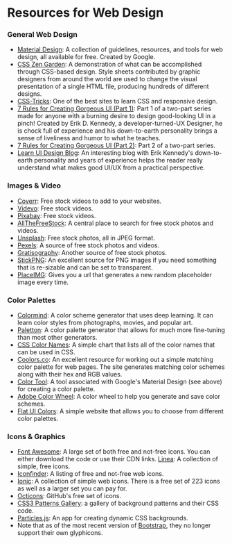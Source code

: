 # Resources for Web Design

### General Web Design

* [Material Design](https://material.io/): A collection of guidelines, resources, and tools for web design, all available for free. Created by Google.
* [CSS Zen Garden](http://www.csszengarden.com/): A demonstration of what can be accomplished through CSS-based design. Style sheets contributed by graphic designers from around the world are used to change the visual presentation of a single HTML file, producing hundreds of different designs.
* [CSS-Tricks](https://css-tricks.com/): One of the best sites to learn CSS and responsive design.
* [7 Rules for Creating Gorgeous UI (Part 1)](https://medium.com/@erikdkennedy/7-rules-for-creating-gorgeous-ui-part-1-559d4e805cda): Part 1 of a two-part series made for anyone with a burning desire to design good-looking UI in a pinch! Created by Erik D. Kennedy, a developer-turned-UX Designer, he is chock full of experience and his down-to-earth personality brings a sense of liveliness and humor to what he teaches.
* [7 Rules for Creating Gorgeous UI (Part 2)](https://medium.com/@erikdkennedy/7-rules-for-creating-gorgeous-ui-part-2-430de537ba96): Part 2 of a two-part series.
* [Learn UI Design Blog](https://learnui.design/blog/): An interesting blog with Erik Kennedy's down-to-earth personality and years of experience helps the reader really understand what makes good UI/UX from a practical perspective.

### Images &amp; Video

* [Coverr](https://coverr.co/): Free stock videos to add to your websites.
* [Videvo](https://www.videvo.net/): Free stock videos.
* [Pixabay](https://pixabay.com/videos/): Free stock videos.
* [AllTheFreeStock](http://allthefreestock.com/): A central place to search for free stock photos and videos.
* [Unsplash](https://unsplash.com/): Free stock photos, all in JPEG format.
* [Pexels](https://www.pexels.com/): A source of free stock photos and videos.
* [Gratisography](https://gratisography.com/): Another source of free stock photos.
* [StickPNG](http://www.stickpng.com/): An excellent source for PNG images if you need something that is re-sizable and can be set to transparent.
* [PlaceIMG](http://www.placeimg.com/): Gives you a url that generates a new random placeholder image every time.

### Color Palettes

* [Colormind](http://colormind.io/): A color scheme generator that uses deep learning. It can learn color styles from photographs, movies, and popular art.
* [Paletton](http://www.paletton.com/): A color palette generator that allows for much more fine-tuning than most other generators.
* [CSS Color Names](http://www.crockford.com/wrrrld/color.html): A simple chart that lists all of the color names that can be used in CSS.
* [Coolors.co](https://coolors.co/): An excellent resource for working out a simple matching color palette for web pages. The site generates matching color schemes along with their hex and RGB values.
* [Color Tool](https://material.io/color/#!/?view.left=0&view.right=0): A tool associated with Google's Material Design (see above) for creating a color palette.
* [Adobe Color Wheel](https://color.adobe.com/create/color-wheel/): A color wheel to help you generate and save color schemes.
* [Flat UI Colors](https://flatuicolors.com/): A simple website that allows you to choose from different color palettes.

### Icons &amp; Graphics

* [Font Awesome](https://fontawesome.com/): A large set of both free and not-free icons. You can either download the code or use their CDN links.
[Linea](http://linea.io/): A collection of simple, free icons.
* [Iconfinder](https://www.iconfinder.com/): A listing of free and not-free web icons.
* [Ionic](https://useiconic.com/): A collection of simple web icons. There is a free set of 223 icons as well as a larger set you can pay for.
* [Octicons](https://octicons.github.com/): GitHub's free set of icons.
* [CSS3 Patterns Gallery](http://lea.verou.me/css3patterns/): a gallery of background patterns and their CSS code.
* [Particles.js](https://vincentgarreau.com/particles.js/): An app for creating dynamic CSS backgrounds.
* Note that as of the most recent version of [Bootstrap](https://getbootstrap.com/), they no longer support their own glyphicons.
